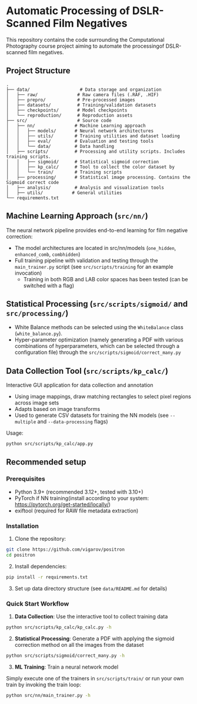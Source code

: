 # Automatic Processing of DSLR-Scanned Film Negatives

This repository contains the code surrounding the Computational Photography course project aiming to automate the processingof DSLR-scanned film negatives. 


## Project Structure

```
.
├── data/                   # Data storage and organization
│   ├── raw/               # Raw camera files (.RAF, .HIF)
│   ├── prepro/            # Pre-processed images  
│   ├── datasets/          # Training/validation datasets
│   ├── checkpoints/       # Model checkpoints
│   └── reproduction/      # Reproduction assets
├── src/                   # Source code
│   ├── nn/               # Machine Learning approach
│   │   ├── models/       # Neural network architectures
│   │   ├── utils/        # Training utilities and dataset loading
│   │   ├── eval/         # Evaluation and testing tools
│   │   └── data/         # Data handling
│   ├── scripts/          # Processing and utility scripts. Includes training scripts.
│   │   ├── sigmoid/      # Statistical sigmoid correction
│   │   ├── kp_calc/      # Tool to collect the color dataset by
│   │   └── train/        # Training scripts
│   ├── processing/       # Statistical image processing. Contains the Sigmoid correct code
│   ├── analysis/         # Analysis and visualization tools
│   ├── utils/           # General utilities
└── requirements.txt
```

## Machine Learning Approach (`src/nn/`)

The neural network pipeline provides end-to-end learning for film negative correction:

- The model architectures are located in src/nn/models (`one_hidden`, `enhanced_comb`, `combhidden`) 
- Full training pipeline with validation and testing through the `main_trainer.py` script (see `src/scripts/training` for an example invocation)
  - Training in both RGB and LAB color spaces has been tested (can be switched with a flag) 

## Statistical Processing (`src/scripts/sigmoid/` and `src/processing/`)

- White Balance methods can be selected using the `WhiteBalance` class (`white_balance.py`).
- Hyper-parameter optimization (namely generating a PDF with various combinations of hyperparameters, which can be selected through a configuration file) through the `src/scripts/sigmoid/correct_many.py`

## Data Collection Tool (`src/scripts/kp_calc/`)

Interactive GUI application for data collection and annotation

- Using image mappings, draw matching rectangles to select pixel regions across image sets
- Adapts based on image transforms
- Used to generate CSV datasets for training the NN models (see `--multiple` and `--data-processing` flags)

Usage:
```bash
python src/scripts/kp_calc/app.py
```

## Recommended setup

### Prerequisites
- Python 3.9+ (recommended 3.12+, tested with 3.10+)
- PyTorch if NN training(install according to your system: https://pytorch.org/get-started/locally/)
- exiftool (required for RAW file metadata extraction)

### Installation
1. Clone the repository:
```bash
git clone https://github.com/vigarov/positron
cd positron
```

2. Install dependencies:
```bash
pip install -r requirements.txt
```

3. Set up data directory structure (see `data/README.md` for details)

### Quick Start Workflow

1. **Data Collection**: Use the interactive tool to collect training data
```bash
python src/scripts/kp_calc/kp_calc.py -h
```

2. **Statistical Processing**: Generate a PDF with applying the sigmoid correction method on all the images from the dataset
```bash
python src/scripts/sigmoid/correct_many.py -h
```

3. **ML Training**: Train a neural network model

Simply execute one of the trainers in `src/scripts/train/` or run your own train by invoking the train loop:
```bash
python src/nn/main_trainer.py -h
```
